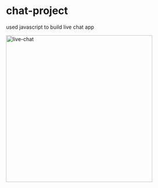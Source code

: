 # chat-project
used javascript to build live chat app

<img width="401" alt="live-chat" src="https://user-images.githubusercontent.com/92803581/201118028-b642eadc-bc45-4145-81dd-331ed1d1ce9e.png">
